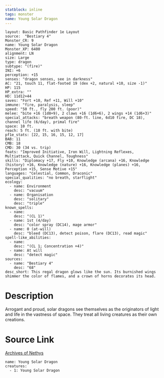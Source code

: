 ```yaml
---
statblock: inline
tags: monster
name: Young Solar Dragon
---
```

```statblock
layout: Basic Pathfinder 1e Layout
source:  "Bestiary 4"
Monster_CR: 9
name: Young Solar Dragon
Monster_XP: 6400
alignment: LN
size: Large
type: dragon
subtype: "(fire)"
INI: +6
perception: +15
senses: "dragon senses, see in darkness"
AC: "21, touch 11, flat-footed 19 (dex +2, natural +10, size -1)"
HP: 115
HP_extra: ""
HD: 11d12+44
saves: "Fort +10, Ref +11, Will +10"
immune: "fire, paralysis, sleep"
speed: "50 ft., fly 200 ft. (poor)"
melee: "bite +16 (1d8+9), 2 claws +16 (1d6+6), 2 wings +14 (1d6+3)"
special_attacks: "breath weapon (80-ft. line, 6d10 fire, DC 18), channel life (6/day), primal fire"
space: 10 ft.
reach: 5 ft. (10 ft. with bite)
pf1e_stats: [22, 15, 16, 15, 12, 17]
BAB: 11
CMB: 18
CMD: 30 (34 vs. trip)
feats: "Improved Initiative, Iron Will, Lightning Reflexes, Multiattack, Quick Channel, Toughness"
skills: "Diplomacy +17, Fly +10, Knowledge (arcana) +16, Knowledge (history) +16, Knowledge (nature) +16, Knowledge (planes) +16, Perception +15, Sense Motive +15"
languages: "Celestial, Common, Draconic"
special_qualities: "no breath, starflight"
ecology:
  - name: Environment
    desc: "vacuum"
  - name: Organisation
    desc: "solitary"
    desc: "triple"
known_spells:
  - name:
    desc: "(CL 1)"
  - name: 1st (4/day)
    desc: "color spray (DC14), mage armor"
  - name: 0 (at-will)
    desc: "bleed (DC13), detect poison, flare (DC13), read magic"
spell-like_abilities:
  - name:
    desc: "(CL 1; Concentration +4)"
  - name: At will
    desc: "detect magic"
sources:
  - name: "Bestiary 4"
    desc: "68"
desc_short: This regal dragon glows like the sun. Its burnished wings shimmer the color of flames, and a crown of horns decorates its head.
```
# Description
Arrogant and proud, solar dragons see themselves as the originators of light and life in the vastness of space. They treat all living creatures as their own creations.
# Source Link
[Archives of Nethys](https://aonprd.com/MonsterDisplay.aspx?ItemName=Young%20Solar%20Dragon)
```encounter-table
name: Young Solar Dragon
creatures:
  - 1: Young Solar Dragon
```
